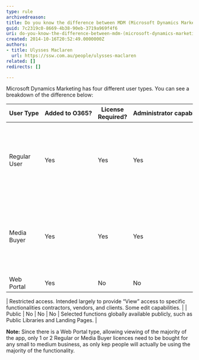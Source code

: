 ```yaml
---
type: rule
archivedreason: 
title: Do you know the difference between MDM (Microsoft Dynamics Marketing) User Types?
guid: 7c2319c0-8669-4b38-90eb-3719a969f4f6
uri: do-you-know-the-difference-between-mdm-(microsoft-dynamics-marketing)-user-types
created: 2014-10-16T20:52:49.0000000Z
authors:
- title: Ulysses Maclaren
  url: https://ssw.com.au/people/ulysses-maclaren
related: []
redirects: []

---
```


Microsoft Dynamics Marketing has four different user types. You can see a breakdown of the difference below:


| User Type | Added to O365? | License Required? | Administrator capability? | Description |
| --- | --- | --- | --- | --- |
| Regular User | Yes | Yes | Yes | Most commonly used type. Possible to grant all active role types, excluding media buying. |
| Media Buyer | Yes | Yes | Yes | All active roles a regular user has plus expanded media buying and planning roles. |
| Web Portal | Yes | No | No

 | Restricted access. Intended largely to provide “View” access to specific functionalities contractors, vendors, and clients. Some edit capabilities. |
| Public | No | No | No | Selected functions globally available publicly, such as Public Libraries and Landing Pages. |




<!--endintro-->

**Note:** Since there is a Web Portal type, allowing viewing of the majority of the app, only 1 or 2 Regular or Media Buyer licences need to be bought for any small to medium business, as only kep people will actually be using the majority of the functionality.
